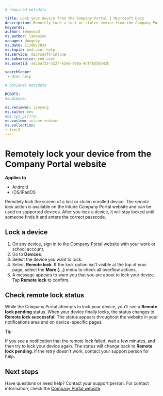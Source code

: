 ```yaml
---
# required metadata

title: Lock your device from the Company Portal | Microsoft Docs
description: Remotely lock a lost or stolen device from the Company Portal website.
keywords:
author: lenewsad
ms.author: lanewsad
manager: dougeby
ms.date: 11/08/2024
ms.topic: end-user-help
ms.service: microsoft-intune
ms.subservice: end-user
ms.assetid: adc6af23-b22f-42e5-955a-4dffbdb8b42b

searchScope:
 - User help

# optional metadata

ROBOTS:  
#audience:

ms.reviewer: jieyang
ms.suite: ems
#ms.tgt_pltfrm:
ms.custom: intune-enduser
ms.collection:
- tier2
---
```


# Remotely lock your device from the Company Portal website

**Applies to** 
* Android   
* iOS/iPadOS     

Remotely lock the screen of a lost or stolen enrolled device. The *remote lock* action is available on the Intune Company Portal website and can be used on supported devices. After you lock a device, it will stay locked until someone finds it and enters the correct passcode. 

## Lock a device  

1. On any device, sign in to the [Company Portal website](https://portal.manage.microsoft.com) with your work or school account.  
1. Go to __Devices__.    
1. Select the device you want to lock.  
1. Select **Remote lock**. If the lock option isn't visible at the top of your page, select the **More (…)** menu to check all overflow actions. 
1. A message appears to warn you that you are about to lock your device. Tap **Remote lock** to confirm.  

## Check remote lock status  

While the Company Portal attempts to lock your device, you'll see a **Remote lock pending** status. When your device finally locks, the status changes to **Remote lock successful**. The status appears throughout the website in your notifications area and on device=specific pages.   

> [!TIP]
> If you see a notification that the remote lock failed, wait a few minutes, and then try to lock your device again. The status will change back to **Remote lock pending**. If the retry doesn't work, contact your support person for help.

## Next steps

Have questions or need help? Contact your support person. For contact information, check the [Company Portal website](https://go.microsoft.com/fwlink/?linkid=2010980).  
